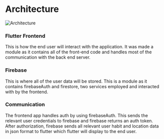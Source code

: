 # Architecture
![Architecture](https://github.com/joeygarberick/MainCharacterHabitTracker/assets/112030126/fa54a1c9-6201-458c-bc04-2807a6dcc4ab)
### Flutter Frontend
This is how the end user will interact with the application. It was made a module as it contains all of the front-end code and handles most of the communication with the back end server.

### Firebase
This is where all of the user data will be stored. This is a module as it contains firebaseAuth and firestore, two services employed and interacted with by the frontend.

### Communication
The frontend app handles auth by using firebaseAuth. This sends the relevant user credentials to firebase and firebase returns an auth token. After authorization, firebase sends all relevant user habit and location data in json format to flutter which flutter will display to the end user. 
